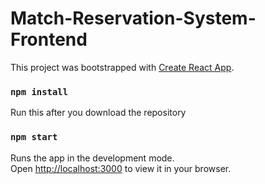 # Match-Reservation-System-Frontend
This project was bootstrapped with [Create React App](https://github.com/facebook/create-react-app).

### `npm install`
Run this after you download the repository 
### `npm start`

Runs the app in the development mode.\
Open [http://localhost:3000](http://localhost:3000) to view it in your browser.
